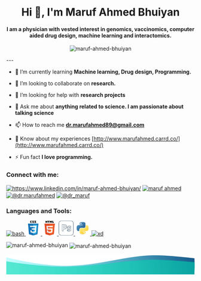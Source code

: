 
<h1 align="center">Hi 👋, I'm Maruf Ahmed Bhuiyan</h1>
<h4 align="center">I am a physician with vested interest in genomics, vaccinomics, computer aided drug design, machine learning and interactomics.</h4>

<p align="center"> <img src="https://komarev.com/ghpvc/?username=maruf-ahmed-bhuiyan&label=Profile%20views&color=0e75b6&style=flat" alt="maruf-ahmed-bhuiyan" /> </p>
  ---

- 🌱 I’m currently learning **Machine learning, Drug design, Programming.**

- 👯 I’m looking to collaborate on **research.**

- 🤝 I’m looking for help with **research projects**

- 💬 Ask me about **anything related to science. I am passionate about talking science**

- 📫 How to reach me **dr.marufahmed89@gmail.com**

- 📄 Know about my experiences [http://www.marufahmed.carrd.co/](http://www.marufahmed.carrd.co/)

- ⚡ Fun fact **I love programming.**

<h3 align="left">Connect with me:</h3>
<p align="left">
<a href="https://linkedin.com/in/https://www.linkedin.com/in/maruf-ahmed-bhuiyan/" target="blank"><img align="center" src="https://cdn.jsdelivr.net/npm/simple-icons@3.0.1/icons/linkedin.svg" alt="https://www.linkedin.com/in/maruf-ahmed-bhuiyan/" height="30" width="40" /></a>
<a href="https://fb.com/maruf ahmed" target="blank"><img align="center" src="https://cdn.jsdelivr.net/npm/simple-icons@3.0.1/icons/facebook.svg" alt="maruf ahmed" height="30" width="40" /></a>
<a href="https://medium.com/@dr.marufahmed" target="blank"><img align="center" src="https://cdn.jsdelivr.net/npm/simple-icons@3.0.1/icons/medium.svg" alt="@dr.marufahmed" height="30" width="40" /></a>
<a href="https://www.hackerrank.com/@dr_maruf" target="blank"><img align="center" src="https://cdn.jsdelivr.net/npm/simple-icons@3.0.1/icons/hackerrank.svg" alt="@dr_maruf" height="30" width="40" /></a>
</p>

<h3 align="left">Languages and Tools:</h3>
<p align="left"> <a href="https://www.gnu.org/software/bash/" target="_blank"> <img src="https://www.vectorlogo.zone/logos/gnu_bash/gnu_bash-icon.svg" alt="bash" width="40" height="40"/> </a> <a href="https://www.w3schools.com/css/" target="_blank"> <img src="https://raw.githubusercontent.com/devicons/devicon/master/icons/css3/css3-original-wordmark.svg" alt="css3" width="40" height="40"/> </a><a href="https://www.w3.org/html/" target="_blank"> <img src="https://raw.githubusercontent.com/devicons/devicon/master/icons/html5/html5-original-wordmark.svg" alt="html5" width="40" height="40"/> </a> </a> <a href="https://www.photoshop.com/en" target="_blank"> <img src="https://raw.githubusercontent.com/devicons/devicon/master/icons/photoshop/photoshop-line.svg" alt="photoshop" width="40" height="40"/> </a> <a href="https://www.python.org" target="_blank"> <img src="https://raw.githubusercontent.com/devicons/devicon/master/icons/python/python-original.svg" alt="python" width="40" height="40"/> </a> <a href="https://www.adobe.com/products/xd.html" target="_blank"> <img src="https://cdn.worldvectorlogo.com/logos/adobe-xd.svg" alt="xd" width="40" height="40"/> </a> </p>

<p><img align="left" src="https://github-readme-stats.vercel.app/api/top-langs?username=maruf-ahmed-bhuiyan&show_icons=true&locale=en&layout=compact" alt="maruf-ahmed-bhuiyan" /></p>

<p>&nbsp;<img align="center" src="https://github-readme-stats.vercel.app/api?username=maruf-ahmed-bhuiyan&show_icons=true&locale=en" alt="maruf-ahmed-bhuiyan" /></p>

![footer image](https://github.com/maruf-ahmed-bhuiyan/maruf-ahmed-bhuiyan/blob/master/footer.png)

